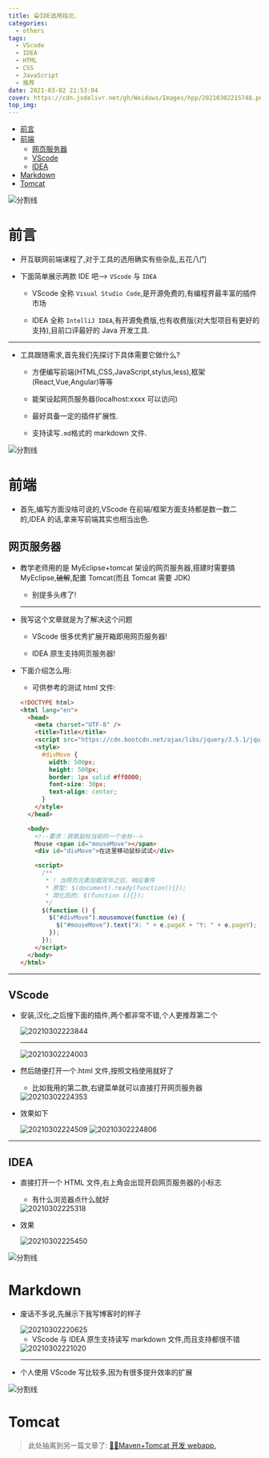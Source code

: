```yaml
---
title: 😁IDE选用指北.
categories:
  - others
tags:
  - VScode
  - IDEA
  - HTML
  - CSS
  - JavaScript
  - 推荐
date: 2021-03-02 21:53:04
cover: https://cdn.jsdelivr.net/gh/Weidows/Images/hpp/20210302215748.png
top_img:
---
```


<!--
 * @?: *********************************************************************
 * @Author: Weidows
 * @LastEditors: Weidows
 * @LastEditTime: 2021-03-25 11:00:54
 * @FilePath: \Weidowsd:\Game\Github\Blog-private\source\_posts\others\IDEs.md
 * @Description:
 * @!: *********************************************************************
-->

- [前言](#前言)
- [前端](#前端)
  - [网页服务器](#网页服务器)
  - [VScode](#vscode)
  - [IDEA](#idea)
- [Markdown](#markdown)
- [Tomcat](#tomcat)

![分割线](https://cdn.jsdelivr.net/gh/Weidows/Images/img/divider.png)

# 前言

- 开互联网前端课程了,对于工具的选用确实有些杂乱,五花八门

- 下面简单展示两款 IDE 吧--> `VScode` 与 `IDEA`

  - VScode 全称 `Visual Studio Code`,是开源免费的,有编程界最丰富的插件市场

  - IDEA 全称 `IntelliJ IDEA`,有开源免费版,也有收费版(对大型项目有更好的支持),目前口评最好的 Java 开发工具.

---

- 工具跟随需求,首先我们先探讨下具体需要它做什么?

  - 方便编写前端(HTML,CSS,JavaScript,stylus,less),框架(React,Vue,Angular)等等

  - 能架设起网页服务器(localhost:xxxx 可以访问)

  - 最好具备一定的插件扩展性.

  - 支持读写`.md`格式的 markdown 文件.

![分割线](https://cdn.jsdelivr.net/gh/Weidows/Images/img/divider.png)

# 前端

- 首先,编写方面没啥可说的,VScode 在前端/框架方面支持都是数一数二的,IDEA 的话,拿来写前端其实也相当出色.

## 网页服务器

- 教学老师用的是 MyEclipse+tomcat 架设的网页服务器,搭建时需要搞 MyEclipse,~~破解~~,配置 Tomcat(而且 Tomcat 需要 JDK)

  - 别提多头疼了!

  ***

- 我写这个文章就是为了解决这个问题

  - VScode 很多优秀扩展开箱即用网页服务器!

  - IDEA 原生支持网页服务器!

- 下面介绍怎么用:

  - 可供参考的测试 html 文件:

  ```html
  <!DOCTYPE html>
  <html lang="en">
    <head>
      <meta charset="UTF-8" />
      <title>Title</title>
      <script src="https://cdn.bootcdn.net/ajax/libs/jquery/3.5.1/jquery.min.js"></script>
      <style>
        #divMove {
          width: 500px;
          height: 500px;
          border: 1px solid #ff0000;
          font-size: 30px;
          text-align: center;
        }
      </style>
    </head>

    <body>
      <!--要求：获取鼠标当前的一个坐标-->
      Mouse <span id="mouseMove"></span>
      <div id="divMove">在这里移动鼠标试试</div>

      <script>
        /**
         * ! 当网页元素加载完毕之后，响应事件
         * 原型: $(document).ready(function(){});
         * 简化后的: $(function (){});
         */
        $(function () {
          $("#divMove").mousemove(function (e) {
            $("#mouseMove").text("X: " + e.pageX + "Y: " + e.pageY);
          });
        });
      </script>
    </body>
  </html>
  ```

---

## VScode

- 安装,汉化,之后搜下面的插件,两个都非常不错,个人更推荐第二个

  <img src="https://cdn.jsdelivr.net/gh/Weidows/Images/hpp/20210302223844.png" alt="20210302223844" />

  ***

  <img src="https://cdn.jsdelivr.net/gh/Weidows/Images/hpp/20210302224003.png" alt="20210302224003" />

- 然后随便打开一个.html 文件,按照文档使用就好了

  - 比如我用的第二款,右键菜单就可以直接打开网页服务器

  <img src="https://cdn.jsdelivr.net/gh/Weidows/Images/hpp/20210302224353.png" alt="20210302224353" />

- 效果如下

  <img src="https://cdn.jsdelivr.net/gh/Weidows/Images/hpp/20210302224509.png" alt="20210302224509" />

  <img src="https://cdn.jsdelivr.net/gh/Weidows/Images/hpp/20210302224806.png" alt="20210302224806" />

---

## IDEA

- 直接打开一个 HTML 文件,右上角会出现开启网页服务器的小标志

  - 有什么浏览器点什么就好

  <img src="https://cdn.jsdelivr.net/gh/Weidows/Images/hpp/20210302225318.png" alt="20210302225318" />

- 效果

  <img src="https://cdn.jsdelivr.net/gh/Weidows/Images/hpp/20210302225450.png" alt="20210302225450" />

![分割线](https://cdn.jsdelivr.net/gh/Weidows/Images/img/divider.png)

# Markdown

- 废话不多说,先展示下我写博客时的样子

  <img src="https://cdn.jsdelivr.net/gh/Weidows/Images/hpp/20210302220625.png" alt="20210302220625" />

  - VScode 与 IDEA 原生支持读写 markdown 文件,而且支持都很不错

  <img src="https://cdn.jsdelivr.net/gh/Weidows/Images/hpp/20210302221020.png" alt="20210302221020" />

  ***

- 个人使用 VScode 写比较多,因为有很多提升效率的扩展

![分割线](https://cdn.jsdelivr.net/gh/Weidows/Images/img/divider.png)

# Tomcat

> 此处抽离到另一篇文章了: [🐱‍🏍Maven+Tomcat 开发 webapp.](../../tools/Tomcat)
